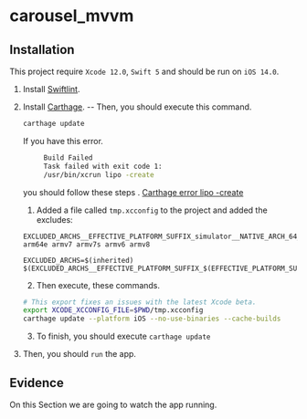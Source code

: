 # carousel_mvvm

## Installation

This project require  `Xcode 12.0`, `Swift 5` and should be run on `iOS 14.0`.

1. Install [Swiftlint](https://github.com/realm/SwiftLint).
2. Install [Carthage](https://github.com/Carthage/Carthage).
-- Then, you should execute this command.
    ```sh
    carthage update
    ```

    If you have this error.
    ```sh
         Build Failed
         Task failed with exit code 1:
         /usr/bin/xcrun lipo -create
	```
	you should follow these steps . [Carthage error lipo -create](https://github.com/Carthage/Carthage/issues/3019)
	
	1. Added a file called `tmp.xcconfig` to the project and added the excludes:
	```
	EXCLUDED_ARCHS__EFFECTIVE_PLATFORM_SUFFIX_simulator__NATIVE_ARCH_64_BIT_x86_64=arm64 arm64e armv7 armv7s armv6 armv8
    
    EXCLUDED_ARCHS=$(inherited) $(EXCLUDED_ARCHS__EFFECTIVE_PLATFORM_SUFFIX_$(EFFECTIVE_PLATFORM_SUFFIX)__NATIVE_ARCH_64_BIT_$(NATIVE_ARCH_64_BIT))
	```
	2. Then execute, these commands. 
	```sh
    # This export fixes an issues with the latest Xcode beta.
    export XCODE_XCCONFIG_FILE=$PWD/tmp.xcconfig
    carthage update --platform iOS --no-use-binaries --cache-builds
	```
	3. To finish, you should execute `carthage update`

3. Then, you should `run` the app.

## Evidence
On this Section we are going to watch the app running.


